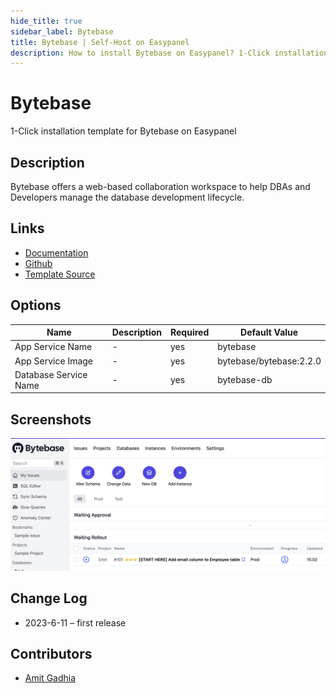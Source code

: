 ```yaml
---
hide_title: true
sidebar_label: Bytebase
title: Bytebase | Self-Host on Easypanel
description: How to install Bytebase on Easypanel? 1-Click installation template for Bytebase on Easypanel
---
```


<!-- generated -->

# Bytebase

1-Click installation template for Bytebase on Easypanel

## Description

Bytebase offers a web-based collaboration workspace to help DBAs and Developers manage the database development lifecycle.

## Links

- [Documentation](https://www.bytebase.com/docs/get-started/install/deploy-with-docker/)
- [Github](https://github.com/bytebase/bytebase)
- [Template Source](https://github.com/easypanel-io/templates/tree/main/templates/bytebase)

## Options

Name | Description | Required | Default Value
-|-|-|-
App Service Name | - | yes | bytebase
App Service Image | - | yes | bytebase/bytebase:2.2.0
Database Service Name | - | yes | bytebase-db

## Screenshots

![Bytebase Screenshot](./assets/screenshot.png)

## Change Log

- 2023-6-11 – first release

## Contributors

- [Amit Gadhia](https://github.com/amitoo7)
